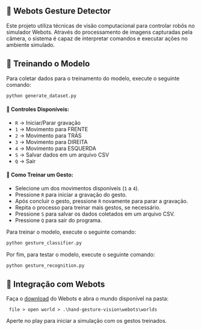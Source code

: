 ## 🤖 Webots Gesture Detector

Este projeto utiliza técnicas de visão computacional para controlar robôs no simulador Webots. Através do processamento de imagens capturadas pela câmera, o sistema é capaz de interpretar comandos e executar ações no ambiente simulado.


## 🎯 Treinando o Modelo

Para coletar dados para o treinamento do modelo, execute o seguinte comando:

```bash
python generate_dataset.py
```

#### 📌 Controles Disponíveis:

- `R` → Iniciar/Parar gravação
- `1` → Movimento para FRENTE
- `2` → Movimento para TRÁS
- `3` → Movimento para DIREITA
- `4` → Movimento para ESQUERDA
- `S` → Salvar dados em um arquivo CSV
- `Q` → Sair

#### 🚩 Como Treinar um Gesto:
- Selecione um dos movimentos disponíveis (`1` a `4`).
- Pressione `R` para iniciar a gravação do gesto.
- Após concluir o gesto, pressione `R` novamente para parar a gravação.
- Repita o processo para treinar mais gestos, se necessário.
- Pressione `S` para salvar os dados coletados em um arquivo CSV.
- Pressione `Q` para sair do programa.


Para treinar o modelo, execute o seguinte comando:

```bash
python gesture_classifier.py
```

Por fim, para testar o modelo, execute o seguinte comando:

```bash
python gesture_recognition.py
```

## 🫡 Integração com Webots

Faça o [download](https://cyberbotics.com/) do Webots e abra o mundo disponível na pasta:

`` 
file > open world > .\hand-gesture-vision\webots\worlds
``

Aperte no play para iniciar a simulação com os gestos treinados.
